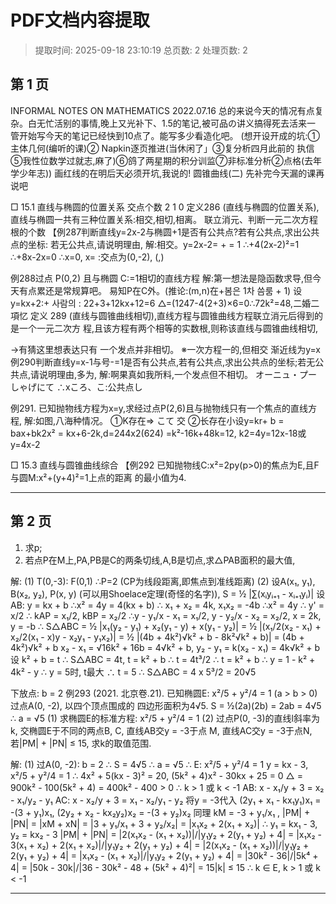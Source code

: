 # PDF文档内容提取
> 提取时间: 2025-09-18 23:10:19
> 总页数: 2
> 处理页数: 2

## 第 1 页

INFORMAL NOTES ON
MATHEMATICS
2022.07.16
总的来说今天的情况有点复杂。白无忙活别的事情,晚上又光补下、1.5的笔记,被可品の讲义搞得死去活来一
管开始写今天的笔记已经快到10点了。能写多少看造化吧。
(想开设开成的坑:①主体几何(编听的课)② Napkin逐页推进(当休闲了」③复分析四月此前的
执信⑤我性位数学过就志,麻了)⑥鸽了两星期的积分训监⑦非标准分析②点格(去年学少年志))
画红线的在明后天必须开坑,我说的!
圆锥曲线(二)
先补完今天漏的课再说吧

□ 15.1 直线与椭圆的位置关系 交点个数 2 1 0
定义286 (直线与椭圆的位置关系),直线与椭圆一共有三种位置关系:相交,相切,相离。
联立消元、判断一元二次方程根的个数
【例287判断直线y=2x-2与椭圆+1是否有公共点?若有公共点,求出公共点的坐标:
若无公共点,请说明理由,
解:相交。y=2x-2= + = 1 ∴+4(2x-2)²=1 ∴+8x-2x=0
∴x=0, x= :交点为(0,-2), (,)

例288过点 P(0,2) 且与椭圆 C:=1相切的直线方程
解:第一想法是隐函数求导,但今天有点累还是常规算吧。
易知P在C外。(推论:(m,n)在+봄은 1차 씀룸 + 1)
设y=kx+2:+ 사람의 : 22+3+12kx+12=6
△=(1247-4(2+3)×6=0∴72k²=48,二婚二項忆
定义 289 (直线与圆锥曲线相切),直线方程与圆锥曲线方程联立消元后得到的是一个一元二次方
程,且该方程有两个相等的实数根,则称该直线与圆锥曲线相切,

→有猜这里想表达只有
一个发点并非相切。
※一次方程一的,但相交
渐近线为y=x
例290判断直线y=x-1与号-=1是否有公共点,若有公共点,求出公共点的坐标;若无公
共点,请说明理由,多为,
解:啊果真如我所料,一个发点但不相切。
オーニュ・プーしゃげにて
∴xころ、こ:公共点し

例291. 已知抛物线方程为x=y,求经过点P(2,6)且与抛物线只有一个焦点的直线方程,
解:如图,八海种情况。
①K存在⇒ こて
交
②长存在小设y=kr+ b = bax+bk2x² = kx+6-2k,d=244x2(624)
=k²-16k+48k=12, k2=4y=12x-18或y=4x-2

□ 15.3 直线与圆锥曲线综合
【例292 已知抛物线C:x²=2py(p>0)的焦点为E,且F与圆M:x²+(y+4)²=1上点的距离
的最小值为4.

---

## 第 2 页

1. 求p;
2. 若点P在M上,PA,PB是C的两条切线,A,B是切点,求△PAB面积的最大值,

解: (1) T(0,-3): F(0,1) ∴P=2 (CP为线段距离,即焦点到准线距离)
(2) 设A(x₁, y₁), B(x₂, y₂), P(x, y)
(可以用Shoelace定理(奇怪的名字)), S = ½ |∑(xᵢyᵢ₊₁ - xᵢ₊₁yᵢ)|
设AB: y = kx + b
∴x² = 4y = 4(kx + b) ∴ x₁ + x₂ = 4k, x₁x₂ = -4b
∴x² = 4y ∴ y' = x/2 ∴ kAP = x₁/2, kBP = x₂/2
∴y - y₁/x - x₁ = x₁/2, y - y₂/x - x₂ = x₂/2, x = 2k, y = -b
∴ S△ABC = ½ |x₁(y₂ - y₁) + x₂(y₁ - y) + x(y₁ - y₂)| = ½ |(x₁/2(x₂ - x₁) + x₂/2(x₁ - x)y - x₂y₁ - y₁x₂)| = ½ |(4b + 4k²)√k² + b - 8k²√k² + b)| = (4b + 4k²)√k² + b
x₂ - x₁ = √16k² + 16b = 4√k² + b, y₂ - y₁ = k(x₂ - x₁) = 4k√k² + b
设 k² + b = t ∴ S△ABC = 4t, t = k² + b ∴ t = 4t³/2
∴ t = k² + b ∴ y = 1 - k² + 4k² - y ∴ y = 5时, t最大
∴ t = 5 ∴ S△ABC = 4 x 5³/2 = 20√5

下放点: b = 2
例293 (2021. 北京卷.21). 已知椭圆E: x²/5 + y²/4 = 1 (a > b > 0) 过点A(0, -2), 以四个顶点围成的
四边形面积为4√5. S = ½(2a)(2b) = 2ab = 4√5 ∴ a = √5
(1) 求椭圆E的标准方程: x²/5 + y²/4 = 1
(2) 过点P(0, -3)的直线l斜率为k, 交椭圆E于不同的两点B, C, 直线AB交y = -3于点
M, 直线AC交y = -3于点N, 若|PM| + |PN| ≤ 15, 求k的取值范围.

解: (1) 过A(0, -2): b = 2 ∴ S = 4√5 ∴ a = √5
∴ E: x²/5 + y²/4 = 1
y = kx - 3, x²/5 + y²/4 = 1
∴ 4x² + 5(kx - 3)² = 20, (5k² + 4)x² - 30kx + 25 = 0
△ = 900k² - 100(5k² + 4) = 400k² - 400 > 0
∴ k > 1 或 k < -1
AB: x - x₁/y + 3 = x₂ - x₁/y₂ - y₁ AC: x - x₂/y + 3 = x₁ - x₂/y₁ - y₂ 将y = -3代入
(2y₁ + x₁ - kx₁y₁)x₁ = -(3 + y₁)x₁, (2y₂ + x₂ - kx₂y₂)x₂ = -(3 + y₂)x₂
同理 kM = -3 + y₁/x₁ , |PM| + |PN| = |xM + xN| = |3 + y₁/x₁ + 3 + y₂/x₂| = |x₁x₂ + 2(x₁ + x₂)|
∴ y₁ = kx₁ - 3, y₂ = kx₂ - 3 |PM| + |PN| = |2(x₁x₂ - (x₁ + x₂))|/|y₁y₂ + 2(y₁ + y₂) + 4|
= |x₁x₂ - 3(x₁ + x₂) + 2(x₁ + x₂)|/|y₁y₂ + 2(y₁ + y₂) + 4| = |2(x₁x₂ - (x₁ + x₂))|/|y₁y₂ + 2(y₁ + y₂) + 4|
= |x₁x₂ - (x₁ + x₂)|/|y₁y₂ + 2(y₁ + y₂) + 4| = |30k² - 36|/|5k⁴ + 4|
= |50k - 30k|/|36 - 30k² - 48 + (5k² + 4)²| = 15|k| ≤ 15 ∴ k ∈ E, k > 1 或 k < -1

---


